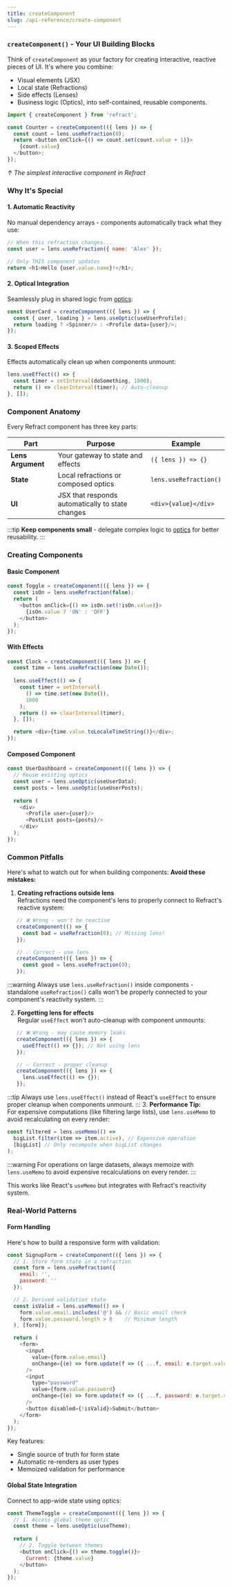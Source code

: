 ```yaml
---
title: createComponent
slug: /api-reference/create-component
---
```


### `createComponent()` - Your UI Building Blocks

Think of `createComponent` as your factory for creating interactive, reactive pieces of UI. It's where you combine:
- Visual elements (JSX)
- Local state (Refractions)
- Side effects (Lenses)
- Business logic (Optics), into self-contained, reusable components.

```js
import { createComponent } from 'refract';

const Counter = createComponent(({ lens }) => {
  const count = lens.useRefraction(0);
  return <button onClick={() => count.set(count.value + 1)}>
    {count.value}
  </button>;
});
```
*↑ The simplest interactive component in Refract*

### Why It's Special

#### 1. Automatic Reactivity
No manual dependency arrays - components automatically track what they use:
```js
// When this refraction changes...
const user = lens.useRefraction({ name: 'Alex' });

// Only THIS component updates
return <h1>Hello {user.value.name}!</h1>;
```

#### 2. Optical Integration
Seamlessly plug in shared logic from [optics](http://localhost:3000/docs/core-concepts/optics):
```js
const UserCard = createComponent(({ lens }) => {
  const { user, loading } = lens.useOptic(useUserProfile);
  return loading ? <Spinner/> : <Profile data={user}/>;
});
```

#### 3. Scoped Effects
Effects automatically clean up when components unmount:
```js
lens.useEffect(() => {
  const timer = setInterval(doSomething, 1000);
  return () => clearInterval(timer); // Auto-cleanup
}, []);
```

### Component Anatomy

Every Refract component has three key parts:

| Part              | Purpose                                                                 | Example                          |
|-------------------|-------------------------------------------------------------------------|----------------------------------|
| **Lens Argument** | Your gateway to state and effects                                       | `({ lens }) => {}`               |
| **State**         | Local refractions or composed optics                                    | `lens.useRefraction()`           |
| **UI**            | JSX that responds automatically to state changes                        | `<div>{value}</div>`             |

:::tip
**Keep components small** - delegate complex logic to [optics](http://localhost:3000/docs/core-concepts/optics) for better reusability.
:::

### Creating Components

#### Basic Component
```js
const Toggle = createComponent(({ lens }) => {
  const isOn = lens.useRefraction(false);
  return (
    <button onClick={() => isOn.set(!isOn.value)}>
      {isOn.value ? 'ON' : 'OFF'}
    </button>
  );
});
```

#### With Effects
```js
const Clock = createComponent(({ lens }) => {
  const time = lens.useRefraction(new Date());
  
  lens.useEffect(() => {
    const timer = setInterval(
      () => time.set(new Date()), 
      1000
    );
    return () => clearInterval(timer);
  }, []);

  return <div>{time.value.toLocaleTimeString()}</div>;
});
```

#### Composed Component
```js
const UserDashboard = createComponent(({ lens }) => {
  // Reuse existing optics
  const user = lens.useOptic(useUserData);
  const posts = lens.useOptic(useUserPosts);
  
  return (
    <div>
      <Profile user={user}/>
      <PostList posts={posts}/>
    </div>
  );
});
```

### Common Pitfalls

Here's what to watch out for when building components:
**Avoid these mistakes:**

1. **Creating refractions outside lens**  
Refractions need the component's lens to properly connect to Refract's reactive system:
```js
   // ❌ Wrong - won't be reactive
   createComponent(() => {
     const bad = useRefraction(0); // Missing lens!
   });

   // ✅ Correct - use lens
   createComponent(({ lens }) => {
     const good = lens.useRefraction(0);
   });
   ```
:::warning
Always use `lens.useRefraction()` inside components - standalone `useRefraction()` calls won't be properly connected to your component's reactivity system.
:::

2. **Forgetting lens for effects**  
Regular `useEffect` won't auto-cleanup with component unmounts:
```js
   // ❌ Wrong - may cause memory leaks
   createComponent(({ lens }) => {
     useEffect(() => {}); // Not using lens
   });

   // ✅ Correct - proper cleanup
   createComponent(({ lens }) => {
     lens.useEffect(() => {});
   });
   ```
:::tip
Always use `lens.useEffect()` instead of React's `useEffect` to ensure proper cleanup when components unmount.
:::
3. **Performance Tip:**  
For expensive computations (like filtering large lists), use `lens.useMemo` to avoid recalculating on every render:
```js
const filtered = lens.useMemo(() => 
  bigList.filter(item => item.active), // Expensive operation
  [bigList] // Only recompute when bigList changes
);
```
:::warning
For operations on large datasets, always memoize with `lens.useMemo` to avoid expensive recalculations on every render.
:::

This works like React's `useMemo` but integrates with Refract's reactivity system.

### Real-World Patterns

#### Form Handling
Here's how to build a responsive form with validation:
```js
const SignupForm = createComponent(({ lens }) => {
  // 1. Store form state in a refraction
  const form = lens.useRefraction({
    email: '',
    password: ''
  });

  // 2. Derived validation state
  const isValid = lens.useMemo(() => (
    form.value.email.includes('@') && // Basic email check
    form.value.password.length > 8    // Minimum length
  ), [form]);

  return (
    <form>
      <input 
        value={form.value.email}
        onChange={(e) => form.update(f => ({ ...f, email: e.target.value }))}
      />
      <input
        type="password"
        value={form.value.password}
        onChange={(e) => form.update(f => ({ ...f, password: e.target.value }))}
      />
      <button disabled={!isValid}>Submit</button>
    </form>
  );
});
```
Key features:
- Single source of truth for form state
- Automatic re-renders as user types
- Memoized validation for performance

#### Global State Integration
Connect to app-wide state using optics:
```js
const ThemeToggle = createComponent(({ lens }) => {
  // 1. Access global theme optic
  const theme = lens.useOptic(useTheme);
  
  return (
    // 2. Toggle between themes
    <button onClick={() => theme.toggle()}>
      Current: {theme.value}
    </button>
  );
});
```